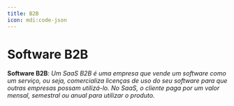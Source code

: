 ```yaml
---
title: B2B
icon: mdi:code-json
---
```


# Software B2B

**Software B2B**: *Um SaaS B2B é uma empresa que vende um software como um serviço, ou seja, comercializa licenças de uso do seu software para que outras empresas possam utilizá-lo. No SaaS, o cliente paga por um valor mensal, semestral ou anual para utilizar o produto.*
